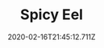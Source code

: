 ---
templateKey: blog-post
title: Spicy Eel
type: cooking
energy: 115
health: 51
description: It's really spicy! Be careful. 
featuredpost: false
date: 2020-02-16T21:45:12.711Z
featuredimage: /img/Spicy_Eel.png
sellPrice: 175
tags:
  - Eel
  - Hot Pepper
  - edible
---